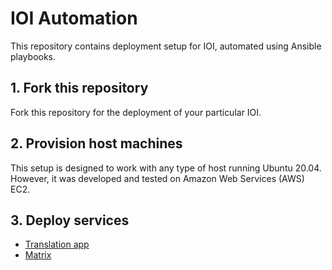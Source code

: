 # IOI Automation

This repository contains deployment setup for IOI, automated using Ansible playbooks.

## 1. Fork this repository

Fork this repository for the deployment of your particular IOI.

## 2. Provision host machines

This setup is designed to work with any type of host running Ubuntu 20.04. However, it was developed and tested on Amazon Web Services (AWS) EC2.

## 3. Deploy services

- [Translation app](translation/README.md)
- [Matrix](matrix/README.md)
